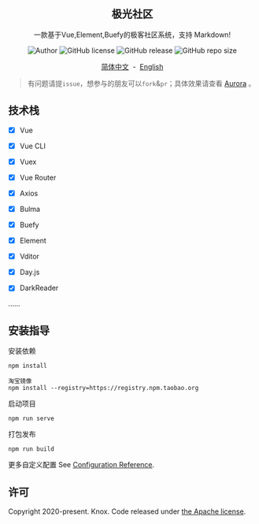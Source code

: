 <div align="center">
<h2>极光社区</h2>
<p>一款基于Vue,Element,Buefy的极客社区系统，支持 Markdown!</p>
<p>
<img alt="Author" src="https://img.shields.io/badge/Author-Knox-red?style=flat-square">
<img alt="GitHub license" src="https://img.shields.io/github/license/1020317774/aurora-vue?style=flat-square">
<img alt="GitHub release" src="https://img.shields.io/github/release/1020317774/aurora-vue?style=flat-square">
<img alt="GitHub repo size" src="https://img.shields.io/github/repo-size/1020317774/aurora-vue?style=flat-square">
</p>


<p><a href="./README.md">简体中文</a>&nbsp;&nbsp;-&nbsp;&nbsp;<a href="./README_EN.md">English</a></p>
</div>

> 有问题请提`issue`，想参与的朋友可以`fork`&`pr`；具体效果请查看 [Aurora](https://github.com/1020317774/aurora) 。

## 技术栈

- [x] Vue
- [x] Vue CLI
- [x] Vuex
- [x] Vue Router
- [x] Axios
- [x] Bulma
- [x] Buefy
- [x] Element
- [x] Vditor
- [x] Day.js
- [x] DarkReader


……

## 安装指导

安装依赖

```
npm install

淘宝镜像
npm install --registry=https://registry.npm.taobao.org
```

启动项目

```
npm run serve
```

打包发布

```
npm run build
```

更多自定义配置
See [Configuration Reference](https://cli.vuejs.org/config/).

## 许可

Copyright 2020-present. Knox. Code released under [the Apache license](LICENSE).
